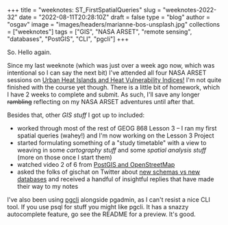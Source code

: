 
+++
title = "weeknotes: ST_FirstSpatialQueries"
slug = "weeknotes-2022-32"
date = "2022-08-11T20:28:10Z"
draft = false
type = "blog"
author = "osgav"
image = "images/headers/marianne-bos-unsplash.jpg"
collections = ["weeknotes"]
tags = ["GIS", "NASA ARSET", "remote sensing", "databases", "PostGIS", "CLI", "pgcli"]
+++

So. Hello again. 

<!--more-->

Since my last weeknote (which was just over a week ago now, which was intentional so I can say the next bit) I've attended all four NASA ARSET sessions on [Urban Heat Islands and Heat Vulnerability Indices!](https://appliedsciences.nasa.gov/join-mission/training/english/arset-satellite-remote-sensing-measuring-urban-heat-islands-and) I'm not quite finished with the course yet though. There is a little bit of homework, which I have 2 weeks to complete and submit. As such, I'll save any longer ~~rambling~~ reflecting on my NASA ARSET adventures until after that. 

Besides that, other *GIS stuff* I got up to included:

- worked through most of the rest of GEOG 868 Lesson 3 – I ran my first spatial queries (wahey!) and I'm now working on the Lesson 3 Project
- started formulating something of a "study timetable" with a view to weaving in some *cartography stuff* and some *spatial analysis stuff* (more on those once I start them)
- watched video 2 of 6 from [PostGIS and OpenStreetMap](https://yewtu.be/playlist?list=PLHWVtzzXLMjJGYfjAjguS-Bm79KowWEI_)
- asked the folks of gischat on Twitter about [new schemas vs new databases](https://nitter.net/ZER0D0TS/status/1557454870998908932) and received a handful of insightful replies that have made their way to my notes

I've also been using [pgcli](https://github.com/dbcli/pgcli) alongside pgadmin, as I can't resist a nice CLI tool. If you use psql for stuff you might like pgcli. It has a snazzy autocomplete feature, go see the README for a preview. It's good.
